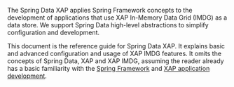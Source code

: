 The Spring Data XAP applies Spring Framework concepts to the development of applications that use XAP In-Memory Data Grid (IMDG) as a data store. We support Spring Data high-level abstractions to simplify configuration and development.

This document is the reference guide for Spring Data XAP. It explains basic and advanced configuration and usage of XAP IMDG features. It omits the concepts of Spring Data, XAP and XAP IMDG, assuming the reader already has a basic familiarity with the [Spring Framework](http://docs.spring.io/spring-data/commons/docs/current/reference/html/) and [XAP application development](http://docs.gigaspaces.com/xap100/).

